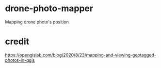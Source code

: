 # drone-photo-mapper
Mapping drone photo's position

# credit
https://opengislab.com/blog/2020/8/23/mapping-and-viewing-geotagged-photos-in-qgis

